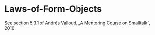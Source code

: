 # Laws-of-Form-Objects
See section 5.3.1 of Andrés Valloud, „A Mentoring Course on Smalltalk“, 2010
